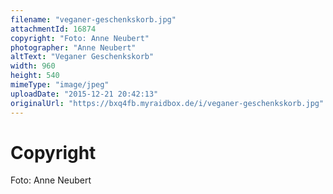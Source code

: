 ```yaml
---
filename: "veganer-geschenkskorb.jpg"
attachmentId: 16874
copyright: "Foto: Anne Neubert‎"
photographer: "Anne Neubert‎"
altText: "Veganer Geschenkskorb"
width: 960
height: 540
mimeType: "image/jpeg"
uploadDate: "2015-12-21 20:42:13"
originalUrl: "https://bxq4fb.myraidbox.de/i/veganer-geschenkskorb.jpg"
---
```


# Copyright

Foto: Anne Neubert‎
